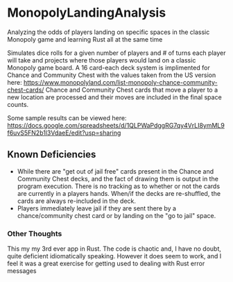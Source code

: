 # MonopolyLandingAnalysis
Analyzing the odds of players landing on specific spaces in the classic Monopoly game and learning Rust all at the same time

Simulates dice rolls for a given number of players and # of turns each player will take and projects where those players would land on a classic Monopoly game board.  A 16 card-each deck system is implimented for Chance and Community Chest with the values taken from the US version here: https://www.monopolyland.com/list-monopoly-chance-community-chest-cards/  Chance and Community Chest cards that move a player to a new location are processed and their moves are included in the final space counts.

Some sample results can be viewed here: https://docs.google.com/spreadsheets/d/1QLPWaPdggRG7qy4VrLI8ymML9f6uvS5FN2b1l3VdaeE/edit?usp=sharing


## Known Deficiencies
* While there are "get out of jail free" cards present in the Chance and Community Chest decks, and the fact of drawing them is output in the program execution.  There is no tracking as to whether or not the cards are currently in a players hands.  When/if the decks are re-shuffled, the cards are always re-included in the deck.
* Players immediately leave jail if they are sent there by a chance/community chest card or by landing on the "go to jail" space.


### Other Thoughts
This my my 3rd ever app in Rust.  The code is chaotic and, I have no doubt, quite deficient idiomatically speaking.  However it does seem to work, and I feel it was a great exercise for getting used to dealing with Rust error messages
